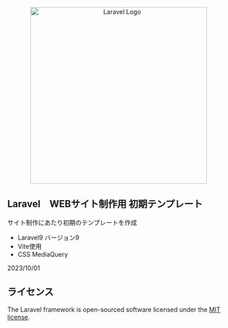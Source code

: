 <p align="center"><a href="https://laravel.com" target="_blank"><img src="https://raw.githubusercontent.com/laravel/art/master/logo-lockup/5%20SVG/2%20CMYK/1%20Full%20Color/laravel-logolockup-cmyk-red.svg" width="400" alt="Laravel Logo"></a></p>


## Laravel　WEBサイト制作用 初期テンプレート

サイト制作にあたり初期のテンプレートを作成

- Laravel9 バージョン9
- Vite使用
- CSS MediaQuery

2023/10/01

## ライセンス

The Laravel framework is open-sourced software licensed under the [MIT license](https://opensource.org/licenses/MIT).
